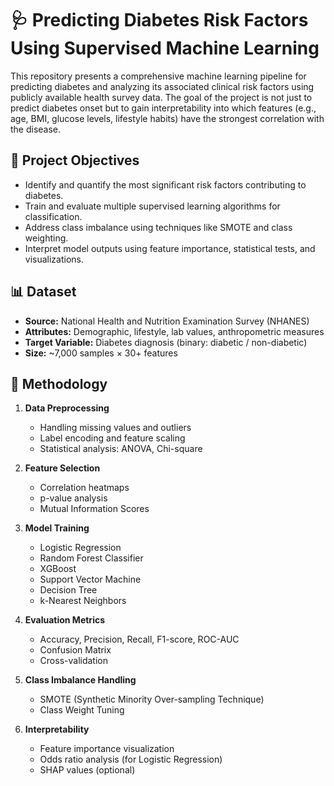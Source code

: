 # 🩺 Predicting Diabetes Risk Factors Using Supervised Machine Learning

This repository presents a comprehensive machine learning pipeline for predicting diabetes and analyzing its associated clinical risk factors using publicly available health survey data. The goal of the project is not just to predict diabetes onset but to gain interpretability into which features (e.g., age, BMI, glucose levels, lifestyle habits) have the strongest correlation with the disease.

## 📌 Project Objectives

- Identify and quantify the most significant risk factors contributing to diabetes.
- Train and evaluate multiple supervised learning algorithms for classification.
- Address class imbalance using techniques like SMOTE and class weighting.
- Interpret model outputs using feature importance, statistical tests, and visualizations.

## 📊 Dataset

- **Source:** National Health and Nutrition Examination Survey (NHANES)
- **Attributes:** Demographic, lifestyle, lab values, anthropometric measures
- **Target Variable:** Diabetes diagnosis (binary: diabetic / non-diabetic)
- **Size:** ~7,000 samples × 30+ features

## 🧪 Methodology

1. **Data Preprocessing**
   - Handling missing values and outliers
   - Label encoding and feature scaling
   - Statistical analysis: ANOVA, Chi-square

2. **Feature Selection**
   - Correlation heatmaps
   - p-value analysis
   - Mutual Information Scores

3. **Model Training**
   - Logistic Regression  
   - Random Forest Classifier  
   - XGBoost  
   - Support Vector Machine  
   - Decision Tree  
   - k-Nearest Neighbors

4. **Evaluation Metrics**
   - Accuracy, Precision, Recall, F1-score, ROC-AUC  
   - Confusion Matrix  
   - Cross-validation

5. **Class Imbalance Handling**
   - SMOTE (Synthetic Minority Over-sampling Technique)  
   - Class Weight Tuning

6. **Interpretability**
   - Feature importance visualization  
   - Odds ratio analysis (for Logistic Regression)  
   - SHAP values (optional)
